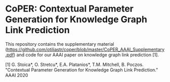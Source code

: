 # CoPER: Contextual Parameter Generation for Knowledge Graph Link Prediction

This repository contains the supplementary material (https://github.com/otiliastr/coper/blob/master/CoPER_AAAI_Supplementary.pdf) and code for our AAAI paper on knowledge graph link prediction [1].

[1] G. Stoica*, O. Stretcu*, E.A. Platanios*, T.M. Mitchell, B. Poczos. "Contextual Parameter Generation for Knowledge Graph Link Prediction." AAAI 2020
